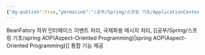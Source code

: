 ```yaml
---
{"dg-publish":true,"permalink":"/공부/Spring/스프링 기초/ApplicationContext/","dgPassFrontmatter":true}
---
```



BeanFatory 하위 인터페이스 이벤트 처리, 국제화용 메시지 처리, [[공부/Spring/스프링 기초/spring AOP(Aspect-Oriented Programming)\|spring AOP(Aspect-Oriented Programming)]] 통합 기능 제공